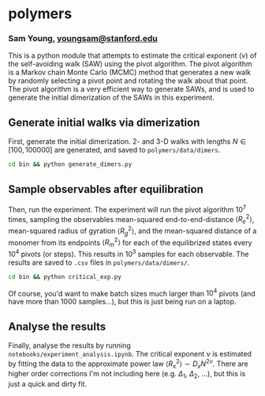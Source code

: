 # polymers

### Sam Young, youngsam@stanford.edu

This is a python module that attempts to estimate the critical exponent ($\nu$) of the self-avoiding walk (SAW) using the pivot algorithm. The pivot algorithm is a Markov chain Monte Carlo (MCMC) method that generates a new walk by randomly selecting a pivot point and rotating the walk about that point. The pivot algorithm is a very efficient way to generate SAWs, and is used to generate the initial dimerization of the SAWs in this experiment.

## Generate initial walks via dimerization

First, generate the initial dimerization. 2- and 3-D walks with lengths $N\in[100,100000]$ are generated, and saved to `polymers/data/dimers`.

```bash
cd bin && python generate_dimers.py
```

## Sample observables after equilibration

Then, run the experiment. The experiment will run the pivot algorithm $10^7$ times, sampling the observables mean-squared end-to-end-distance $\langle R_e^2 \rangle$, mean-squared radius of gyration $\langle R_g^2 \rangle$, and the mean-squared distance of a monomer from its endpoints $\langle R_m^2 \rangle$ for each of the equilibrized states every $10^4$ pivots (or steps). This results in $10^3$ samples for each observable. The results are saved to `.csv` files in `polymers/data/dimers/`.

```bash
cd bin && python critical_exp.py
```

Of course, you'd want to make batch sizes much larger than $10^4$ pivots (and have more than $1000$ samples...), but this is just being run on a laptop.

## Analyse the results

Finally, analyse the results by running `notebooks/experiment_analysis.ipynb`. The critical exponent $\nu$ is estimated by fitting the data to the approximate power law $\langle R_x^2 \rangle \sim D_x N^{2\nu}$. There are higher order corrections I'm not including here (e.g. $\Delta_1$, $\Delta_2$, ...), but this is just a quick and dirty fit.